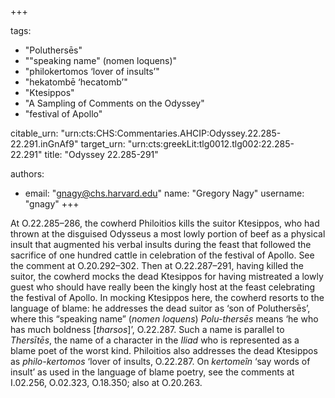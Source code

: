 +++

tags:
- "Poluthersēs"
- "&quot;speaking name&quot; (nomen loquens)"
- "philokertomos ‘lover of insults’"
- "hekatombē ‘hecatomb’"
- "Ktesippos"
- "A Sampling of Comments on the Odyssey"
- "festival of Apollo"

citable_urn: "urn:cts:CHS:Commentaries.AHCIP:Odyssey.22.285-22.291.inGnAf9"
target_urn: "urn:cts:greekLit:tlg0012.tlg002:22.285-22.291"
title: "Odyssey 22.285-291"

authors:
- email: "gnagy@chs.harvard.edu"
  name: "Gregory Nagy"
  username: "gnagy"
+++

<p>At O.22.285–286, the cowherd Philoitios kills the suitor Ktesippos, who had thrown at the disguised Odysseus a most lowly portion of beef as a physical insult that augmented his verbal insults during the feast that followed the sacrifice of one hundred cattle in celebration of the festival of Apollo. See the comment at O.20.292–302. Then at O.22.287–291, having killed the suitor, the cowherd mocks the dead Ktesippos for having mistreated a lowly guest who should have really been the kingly host at the feast celebrating the festival of Apollo. In mocking Ktesippos here, the cowherd resorts to the language of blame: he addresses the dead suitor as ‘son of Poluthersēs’, where this “speaking name” (<em>nomen loquens</em>) <em>Polu-thersēs</em> means ‘he who has much boldness [<em>tharsos</em>]’, O.22.287. Such a name is parallel to <em>Thersītēs</em>, the name of a character in the <em>Iliad</em> who is represented as a blame poet of the worst kind. Philoitios also addresses the dead Ktesippos as <em>philo-kertomos</em> ‘lover of insults, O.22.287. On <em>kertomeîn</em> ‘say words of insult’ as used in the language of blame poetry, see the comments at I.02.256, O.02.323, O.18.350; also at O.20.263.  </p>